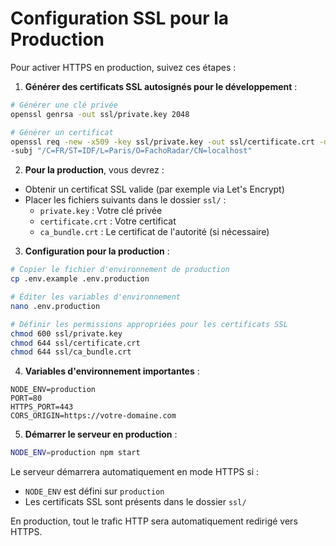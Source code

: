 # Configuration SSL pour la Production

Pour activer HTTPS en production, suivez ces étapes :

1. **Générer des certificats SSL autosignés pour le développement** :
```bash
# Générer une clé privée
openssl genrsa -out ssl/private.key 2048

# Générer un certificat
openssl req -new -x509 -key ssl/private.key -out ssl/certificate.crt -days 365 \
-subj "/C=FR/ST=IDF/L=Paris/O=FachoRadar/CN=localhost"
```

2. **Pour la production**, vous devrez :
- Obtenir un certificat SSL valide (par exemple via Let's Encrypt)
- Placer les fichiers suivants dans le dossier `ssl/` :
  - `private.key` : Votre clé privée
  - `certificate.crt` : Votre certificat
  - `ca_bundle.crt` : Le certificat de l'autorité (si nécessaire)

3. **Configuration pour la production** :
```bash
# Copier le fichier d'environnement de production
cp .env.example .env.production

# Éditer les variables d'environnement
nano .env.production

# Définir les permissions appropriées pour les certificats SSL
chmod 600 ssl/private.key
chmod 644 ssl/certificate.crt
chmod 644 ssl/ca_bundle.crt
```

4. **Variables d'environnement importantes** :
```env
NODE_ENV=production
PORT=80
HTTPS_PORT=443
CORS_ORIGIN=https://votre-domaine.com
```

5. **Démarrer le serveur en production** :
```bash
NODE_ENV=production npm start
```

Le serveur démarrera automatiquement en mode HTTPS si :
- `NODE_ENV` est défini sur `production`
- Les certificats SSL sont présents dans le dossier `ssl/`

En production, tout le trafic HTTP sera automatiquement redirigé vers HTTPS.
